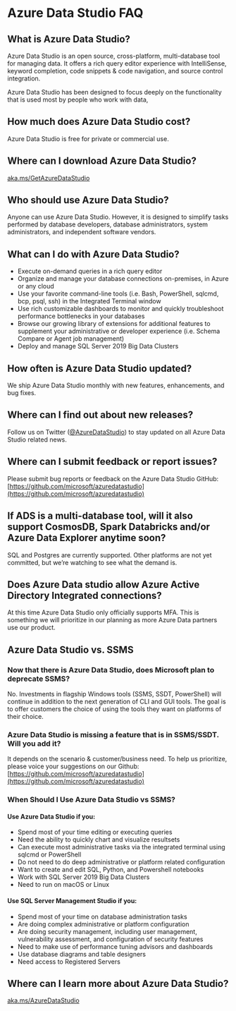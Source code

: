 # Azure Data Studio FAQ

## What is Azure Data Studio?

Azure Data Studio is an open source, cross-platform, multi-database tool for managing data. It offers a rich query editor experience with IntelliSense, keyword completion, code snippets &amp; code navigation, and source control integration.

Azure Data Studio has been designed to focus deeply on the functionality that is used most by people who work with data,

## How much does Azure Data Studio cost?

Azure Data Studio is free for private or commercial use.

## Where can I download Azure Data Studio?

[aka.ms/GetAzureDataStudio](http://aka.ms/getazuredatastudio)

## Who should use Azure Data Studio?

Anyone can use Azure Data Studio. However, it is designed to simplify tasks performed by database developers, database administrators, system administrators, and independent software vendors.

## What can I do with Azure Data Studio?

- Execute on-demand queries in a rich query editor
- Organize and manage your database connections on-premises, in Azure or any cloud
- Use your favorite command-line tools (i.e. Bash, PowerShell, sqlcmd, bcp, psql, ssh) in the Integrated Terminal window
- Use rich customizable dashboards to monitor and quickly troubleshoot performance bottlenecks in your databases
- Browse our growing library of extensions for additional features to supplement your administrative or developer experience (i.e. Schema Compare or Agent job management)
- Deploy and manage SQL Server 2019 Big Data Clusters

## How often is Azure Data Studio updated?

We ship Azure Data Studio monthly with new features, enhancements, and bug fixes.

## Where can I find out about new releases?

Follow us on Twitter ([@AzureDataStudio](https://twitter.com/azuredatastudio)) to stay updated on all Azure Data Studio related news.

## Where can I submit feedback or report issues?

Please submit bug reports or feedback on the Azure Data Studio GitHub:
[https://github.com/microsoft/azuredatastudio](https://github.com/microsoft/azuredatastudio)

## If ADS is a multi-database tool, will it also support CosmosDB, Spark Databricks and/or Azure Data Explorer anytime soon?

SQL and Postgres are currently supported. Other platforms are not yet committed, but we’re watching to see what the demand is.

## Does Azure Data studio allow Azure Active Directory Integrated connections?

At this time Azure Data Studio only officially supports MFA. This is something we will prioritize in our planning as more Azure Data partners use our product.

## Azure Data Studio vs. SSMS

### Now that there is Azure Data Studio, does Microsoft plan to deprecate SSMS?

No. Investments in flagship Windows tools (SSMS, SSDT, PowerShell) will continue in addition to the next generation of CLI and GUI tools. The goal is to offer customers the choice of using the tools they want on platforms of their choice.

### Azure Data Studio is missing a feature that is in SSMS/SSDT. Will you add it?

It depends on the scenario &amp; customer/business need. To help us prioritize, please voice your suggestions on our Github: [https://github.com/microsoft/azuredatastudio](https://github.com/microsoft/azuredatastudio)

### When Should I Use Azure Data Studio vs SSMS?

#### Use Azure Data Studio if you:

- Spend most of your time editing or executing queries
- Need the ability to quickly chart and visualize resultsets
- Can execute most administrative tasks via the integrated terminal using sqlcmd or PowerShell
- Do not need to do deep administrative or platform related configuration
- Want to create and edit SQL, Python, and Powershell notebooks
- Work with SQL Server 2019 Big Data Clusters
- Need to run on macOS or Linux

#### Use SQL Server Management Studio if you:

- Spend most of your time on database administration tasks
- Are doing complex administrative or platform configuration
- Are doing security management, including user management, vulnerability assessment, and configuration of security features
- Need to make use of performance tuning advisors and dashboards
- Use database diagrams and table designers
- Need access to Registered Servers

## Where can I learn more about Azure Data Studio?

[aka.ms/AzureDataStudio](http://aka.ms/AzureDataStudio)